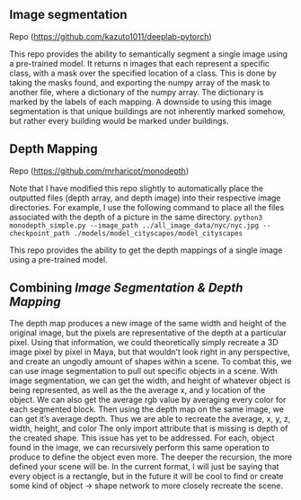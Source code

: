 ## Image segmentation
Repo (https://github.com/kazuto1011/deeplab-pytorch)

This repo provides the ability to semantically segment a single image using a pre-trained model. It returns n images that each represent a specific class, with a mask over the specified location of a class. This is done by taking the masks found, and exporting the numpy array of the mask to another file, where a dictionary of the numpy array. The dictionary is marked by the labels of each mapping. A downside to using this image segmentation is that unique buildings are not inherently marked somehow, but rather every building would be marked under buildings.

## Depth Mapping
Repo (https://github.com/mrharicot/monodepth)

Note that I have modified this repo slightly to automatically place the outputted files (depth array, and depth image) into their respective image directories. For example, I use the following command to place all the files associated with the depth of a picture in the same directory. 
`
python3 monodepth_simple.py --image_path ../all_image_data/nyc/nyc.jpg --checkpoint_path ./models/model_cityscapes/model_cityscapes
`

This repo provides the ability to get the depth mappings of a single image using a pre-trained model.



## Combining _Image Segmentation & Depth Mapping_

The depth map produces a new image of the same width and height of the original image, but the pixels are representative of the depth at a particular pixel. Using that information, we could theoretically simply recreate a 3D image pixel by pixel in Maya, but that wouldn’t look right in any perspective, and create an ungodly amount of shapes within a scene. 
To combat this, we can use image segmentation to pull out specific objects in a scene. With image segmentation, we can get the width, and height of whatever object is being represented, as well as the the average x, and y location of the object. We can also get the average rgb value by averaging every color for each segmented block. Then using the depth map on the same image, we can get it’s average depth. Thus we are able to recreate the average, x, y, z,  width, height, and color The only import attribute that is missing is depth of the created shape. This issue has yet to be addressed. 
For each, object found in the image, we can recursively perform this same operation to produce to define the object even more. The deeper the recursion, the more defined your scene will be. 
In the current format, I will just be saying that every object is a rectangle, but in the future it will be cool to find or create some kind of object → shape network to more closely recreate the scene.
